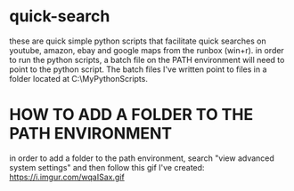 # quick-search
these are quick simple python scripts that facilitate quick searches on youtube, amazon, ebay and google maps from the runbox (win+r).
in order to run the python scripts, a batch file on the PATH environment will need to point to the python script. The batch files I've written point to files in a folder located at C:\MyPythonScripts.

# HOW TO ADD A FOLDER TO THE PATH ENVIRONMENT
in order to add a folder to the path environment, search "view advanced system settings" and then follow this gif I've created:
https://i.imgur.com/wqaISax.gif
